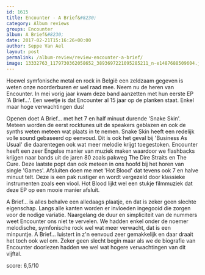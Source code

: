 ```yaml
---
id: 1615
title: Encounter - A Brief&#8230;
category: Album reviews
groups: Encounter
album: A Brief&#8230;
date: 2017-02-21T15:16:26+00:00
author: Seppe Van Ael
layout: post
permalink: /album-review/review-encounter-a-brief/
image: 13332763_1179730362058652_3893697221095285211_n-e1487688509604.jpg
---
```

Hoewel symfonische metal en rock in België een zeldzaam gegeven is weten onze noorderburen er wel raad mee. Neem nu de heren van Encounter. In mei vorig jaar kwam deze band aanzetten met hun eerste EP 'A Brief&#8230;'. Een weetje is dat Encounter al 15 jaar op de planken staat. Enkel maar hoge verwachtingen dus!

Openen doet A Brief&#8230; met het 7 en half minuut durende 'Snake Skin'. Meteen worden de eerst rocktunes uit de speakers geblazen en ook de synths weten meteen wat plaats in te nemen. Snake Skin heeft een redelijk volle sound gebaseerd op eenvoud. Dit is ook het geval bij 'Business As Usual' die daarentegen ook wat meer melodie krijgt toegestoken. Encounter heeft een zeer Engelse manier van muziek maken waardoor we flashbacks krijgen naar bands uit de jaren 80 zoals pakweg The Dire Straits en The Cure. Deze laatste popt dan ook meteen in ons hoofd bij het horen van single 'Games'. Afsluiten doen me met 'Hot Blood' dat tevens ook 7 en halve minuut telt. Deze is een pak rustiger en wordt vergezeld door klassieke instrumenten zoals een viool. Hot Blood lijkt wel een stukje filmmuziek dat deze EP op een mooie manier afsluit.

A Brief&#8230; is alles behalve een alledaags plaatje, en dat is zeker geen slechte eigenschap. Langs alle kanten worden er invloeden ingegooid die zorgen voor de nodige variatie. Naargelang de duur en simpliciteit van de nummers weet Encounter ons niet te vervelen. We hadden enkel onder de noemer melodische, symfonische rock wel wat meer verwacht, dat is een minpuntje. A Brief&#8230; luistert in z'n eenvoud zeer gemakkelijk en daar draait het toch ook wel om. Zeker geen slecht begin maar als we de biografie van Encounter doorlezen hadden we wel wat hogere verwachtingen van dit vijftal.

score: 6,5/10